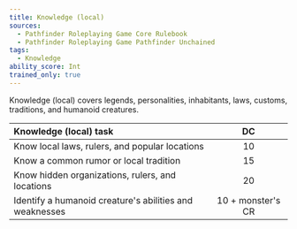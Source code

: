 ```yaml
---
title: Knowledge (local)
sources:
  - Pathfinder Roleplaying Game Core Rulebook
  - Pathfinder Roleplaying Game Pathfinder Unchained
tags:
  - Knowledge
ability_score: Int
trained_only: true
---
```


Knowledge (local) covers legends, personalities, inhabitants, laws, customs, traditions, and humanoid creatures.

| Knowledge (local) task                                  |        DC         |
|:--------------------------------------------------------|:-----------------:|
| Know local laws, rulers, and popular locations          |        10         |
| Know a common rumor or local tradition                  |        15         |
| Know hidden organizations, rulers, and locations        |        20         |
| Identify a humanoid creature's abilities and weaknesses | 10 + monster's CR |
